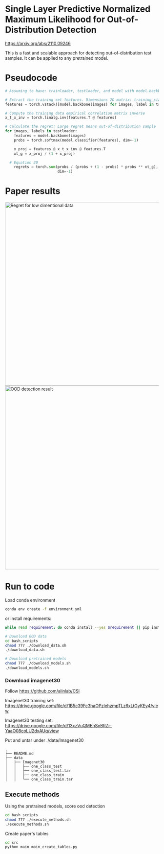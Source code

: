 # Single Layer Predictive Normalized Maximum Likelihood for Out-of-Distribution Detection 
https://arxiv.org/abs/2110.09246

This is a fast and scalable approach for detecting out-of-distribution test samples.
It can be applied to any pretrained model.

# Pseudocode
```python
# Assuming to have: trainloader, testloader, and model with model.backbone() and model.classifer() methods

# Extract the training set features. Dimensions 2D matrix: training_size x num_features
features = torch.vstack([model.backbone(images) for images, label in trainloader])

# Compute the training data empirical correlation matrix inverse
x_t_x_inv = torch.linalg.inv(features.T @ features)

# Calculate the regret: Large regret means out-of-distribution sample
for images, labels in testloader:
    features = model.backbone(images)
    probs = torch.softmax(model.classifier(features), dim=-1)

    x_proj = features @ x_t_x_inv @ features.T
    xt_g = x_proj / (1 + x_proj)

  # Equation 20
    regrets = torch.sum(probs / (probs + (1 - probs) * probs ** xt_g),
                        dim=-1)
```

# Paper results
<img src="https://github.com/kobybibas/pnml_ood_detection/blob/master/img_low_dim_regret.jpg" alt="Regret for low dimentional data" width=600>
<img src="https://github.com/kobybibas/pnml_ood_detection/blob/master/img_densenet-100_ood_results.jpg" alt="OOD detection result" width=600>

# Run to code

Load conda environment
```bash
conda env create -f environment.yml
```
or install requirements:
```bash
while read requirement; do conda install --yes $requirement || pip install $requirement; done < requirements.txt 
```

```bash
# Download OOD data
cd bash_scripts
chmod 777 ./download_data.sh
./download_data.sh

# Download pretrained models
chmod 777 ./download_models.sh
./download_models.sh
```

### Download imagenet30
Follow https://github.com/alinlab/CSI

Imagenet30 training set:
https://drive.google.com/file/d/1B5c39Fc3haOPzlehzmpTLz6xLtGyKEy4/view

Imagenet30 testing set:
https://drive.google.com/file/d/13xzVuQMEhSnBRZr-YaaO08coLU2dxAUq/view

Put and untar under ./data/Imagenet30
```
.
├── README.md
├── data
│   ├── Imagenet30
│   │   ├── one_class_test
│   │   ├── one_class_test.tar
│   │   ├── one_class_train
│   │   └── one_class_train.tar
```

## Execute methods

Using the pretrained models, score ood detection

```bash
cd bash_scripts
chmod 777 ./execute_methods.sh
./execute_methods.sh
```

Create paper's tables
```bash
cd src
python main main_create_tables.py
```

